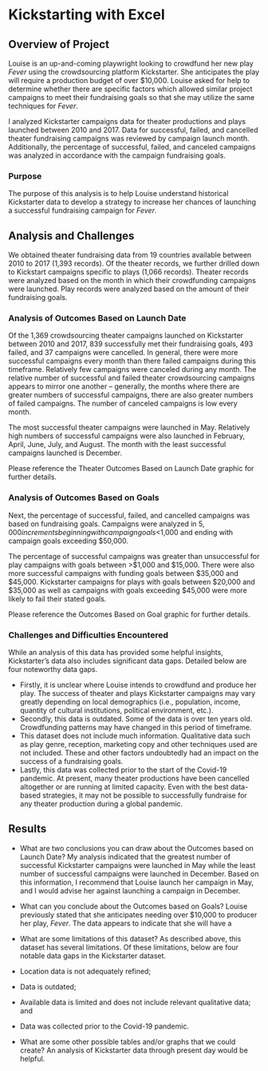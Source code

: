 # Kickstarting with Excel

## Overview of Project
Louise is an up-and-coming playwright looking to crowdfund her new play *Fever* using the crowdsourcing platform Kickstarter. She anticipates the play will require a production budget of over $10,000. Louise asked for help to determine whether there are specific factors which allowed similar project campaigns to meet their fundraising goals so that she may utilize the same techniques for *Fever*.

I analyzed Kickstarter campaigns data for theater productions and plays launched between 2010 and 2017. Data for successful, failed, and cancelled theater fundraising campaigns was reviewed by campaign launch month. Additionally, the percentage of successful, failed, and canceled campaigns was analyzed in accordance with the campaign fundraising goals. 

### Purpose
The purpose of this analysis is to help Louise understand historical Kickstarter data to develop a strategy to increase her chances of launching a successful fundraising campaign for *Fever*. 

## Analysis and Challenges
We obtained theater fundraising data from 19 countries available between 2010 to 2017 (1,393 records). Of the theater records, we further drilled down to Kickstart campaigns specific to plays (1,066 records). Theater records were analyzed based on the month in which their crowdfunding campaigns were launched. Play records were analyzed based on the amount of their fundraising goals. 

### Analysis of Outcomes Based on Launch Date
Of the 1,369 crowdsourcing theater campaigns launched on Kickstarter between 2010 and 2017, 839 successfully met their fundraising goals, 493 failed, and 37 campaigns were cancelled. In general, there were more successful campaigns every month than there failed campaigns during this timeframe. Relatively few campaigns were canceled during any month. The relative number of successful and failed theater crowdsourcing campaigns appears to mirror one another – generally, the months where there are greater numbers of successful campaigns, there are also greater numbers of failed campaigns. The number of canceled campaigns is low every month. 

The most successful theater campaigns were launched in May. Relatively high numbers of successful campaigns were also launched in February, April, June, July, and August. The month with the least successful campaigns launched is December. 

Please reference the Theater Outcomes Based on Launch Date graphic for further details.

### Analysis of Outcomes Based on Goals
Next, the percentage of successful, failed, and cancelled campaigns was based on fundraising goals. Campaigns were analyzed in $5,000 increments beginning with campaign goals <$1,000 and ending with campaign goals exceeding $50,000.  

The percentage of successful campaigns was greater than unsuccessful for play campaigns with goals between >$1,000 and $15,000. There were also more successful campaigns with funding goals between $35,000 and $45,000. Kickstarter campaigns for plays with goals between $20,000 and $35,000 as well as campaigns with goals exceeding $45,000 were more likely to fail their stated goals. 

Please reference the Outcomes Based on Goal graphic for further details. 

### Challenges and Difficulties Encountered
While an analysis of this data has provided some helpful insights, Kickstarter’s data also includes significant data gaps. Detailed below are four noteworthy data gaps. 

-	Firstly, it is unclear where Louise intends to crowdfund and produce her play. The success of theater and plays Kickstarter campaigns may vary greatly depending on local demographics (i.e., population, income, quantity of cultural institutions, political environment, etc.). 
-	Secondly, this data is outdated. Some of the data is over ten years old. Crowdfunding patterns may have changed in this period of timeframe. 
-	This dataset does not include much information. Qualitative data such as play genre, reception, marketing copy and other techniques used are not included. These and other factors undoubtedly had an impact on the success of a fundraising goals. 
-	Lastly, this data was collected prior to the start of the Covid-19 pandemic. At present, many theater productions have been cancelled altogether or are running at limited capacity. Even with the best data-based strategies, it may not be possible to successfully fundraise for any theater production during a global pandemic.  

## Results
- What are two conclusions you can draw about the Outcomes based on Launch Date?
My analysis indicated that the greatest number of successful Kickstarter campaigns were launched in May while the least number of successful campaigns were launched in December. Based on this information, I recommend that Louise launch her campaign in May, and I would advise her against launching a campaign in December. 

- What can you conclude about the Outcomes based on Goals?
Louise previously stated that she anticipates needing over $10,000 to producer her play, *Fever*. The data appears to indicate that she will have a 

- What are some limitations of this dataset?
As described above, this dataset has several limitations. Of these limitations, below are four notable data gaps in the Kickstarter dataset.
-	Location data is not adequately refined;
-	Data is outdated;
-	Available data is limited and does not include relevant qualitative data; and
-	Data was collected prior to the Covid-19 pandemic.

- What are some other possible tables and/or graphs that we could create?
An analysis of Kickstarter data through present day would be helpful. 
